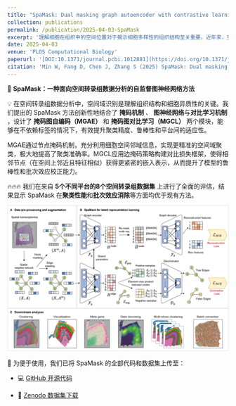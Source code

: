 ```yaml
---
title: "SpaMask: Dual masking graph autoencoder with contrastive learning for spatial transcriptomics"
collection: publications
permalink: /publication/2025-04-03-SpaMask
excerpt: '理解细胞在组织中的空间位置对于揭示细胞多样性的组织结构至关重要。近年来，空间转录组学（Spatially Resolved Transcriptomics, SRT）的进展使得研究者能够在保留组织空间背景的前提下分析基因表达。空间域识别是SRT数据分析中的关键起点，为后续的生物学分析与发现奠定基础。由于SRT数据具备结构化特征，图神经网络（Graph Neural Networks, GNNs）已成为解决该问题的常用工具。然而，现有的图神经网络方法往往忽视了SRT数据高稀疏性带来的不稳定性。掩码机制作为一种有效的自监督学习策略，能够提升模型的鲁棒性。为此，我们提出了**SpaMask**，一种面向SRT分析的双重掩码图自编码器结合对比学习方法。与以往的GNN方法不同，SpaMask对部分空间点（spot）节点和空间点之间的边进行掩码，从而提升性能和鲁棒性。SpaMask结合了**掩码图自编码器（Masked Graph Autoencoders, MGAE）**与**掩码图对比学习（Masked Graph Contrastive Learning, MGCL）**两个模块，其中MGAE通过节点掩码利用空间邻居信息提升聚类准确性，MGCL则通过边掩码构建对比损失框架，使基于空间邻近性与特征相似性的相邻节点嵌入更加紧密。我们在来自五个平台的八个数据集上对SpaMask进行了全面评估。结果表明，SpaMask在聚类准确性与批次效应消除方面均优于现有方法。'
date: 2025-04-03
venue: 'PLOS Computational Biology'
paperurl: '[DOI:10.1371/journal.pcbi.1012881](https://doi.org/10.1371/journal.pcbi.1012881)'
citation: 'Min W, Fang D, Chen J, Zhang S (2025) SpaMask: Dual masking graph autoencoder with contrastive learning for spatial transcriptomics. PLoS Comput Biol 21(4): e1012881. https://doi.org/10.1371/journal.pcbi.1012881'
---
```


🔬 **SpaMask：一种面向空间转录组数据分析的自监督图神经网络方法**

💡 在空间转录组数据分析中，空间域识别是理解组织结构和细胞异质性的关键。我们提出的 SpaMask 方法创新性地结合了 **掩码机制** 、 **图神经网络**与**对比学习机制** ，设计了 **掩码图自编码（MGAE）** 和 **掩码图对比学习（MGCL）** 两个模块，能够在不依赖标签的情况下，有效提升聚类精度、鲁棒性和平台间的适应性。 

MGAE通过节点掩码机制，充分利用细胞空间邻域信息，实现更精准的空间域聚类，极大地提高了聚类准确率。MGCL应用边掩码策略构建对比损失框架，使得相邻节点（在空间上邻近且特征相似）获得更紧密的嵌入表示，从而提升了模型的鲁棒性和批次效应校正能力。

🔥🔥🔥 我们在来自 **5个不同平台的8个空间转录组数据集** 上进行了全面的评估，结果显示 SpaMask 在**聚类性能**和**批次效应消除**等方面均优于现有方法。

![SpaMask](https://github.com/wenwenmin/SpaMask/blob/main/SpaMask.jpg?raw=true)

🚀 为便于使用，我们已将 SpaMask 的全部代码和数据集上传至：

-   💻 [GitHub 开源代码](https://github.com/wenwenmin/SpaMask)

-   📁 [Zenodo 数据集下载](https://zenodo.org/records/14062665)
